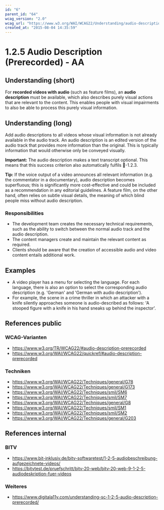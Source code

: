 ```yaml
---
id: "6"
parent_id: "64"
wcag_version: "2.0"
wcag_url: "https://www.w3.org/WAI/WCAG22/Understanding/audio-description-prerecorded.html"
created_at: "2015-08-04 14:35:59"
---
```


# 1.2.5 Audio Description (Prerecorded) - AA

## Understanding (short)

For **recorded videos with audio** (such as feature films), an **audio description** must be available, which also describes purely visual actions that are relevant to the content. This enables people with visual impairments to also be able to process this purely visual information.

## Understanding (long)

Add audio descriptions to all videos whose visual information is not already available in the audio track. An audio description is an edited version of the audio track that provides more information than the original. This is typically information that would otherwise only be conveyed visually.

**Important:** The audio description makes a text transcript optional. This means that this success criterion also automatically fulfils 📜-1.2.3.

**Tip:** If the voice output of a video announces all relevant information (e.g. the commentator in a documentary), audio description becomes superfluous; this is significantly more cost-effective and could be included as a recommendation in any editorial guidelines. A feature film, on the other hand, often relies on subtle visual details, the meaning of which blind people miss without audio description.

### Responsibilities

- The development team creates the necessary technical requirements, such as the ability to switch between the normal audio track and the audio description.
- The content managers create and maintain the relevant content as required.
- Clients should be aware that the creation of accessible audio and video content entails additional work.

## Examples

- A video player has a menu for selecting the language. For each language, there is also an option to select the corresponding audio description (e.g. 'German' and 'German with audio description').
- For example, the scene in a crime thriller in which an attacker with a knife silently approaches someone is audio-described as follows: 'A stooped figure with a knife in his hand sneaks up behind the inspector'.

## References public

### WCAG-Varianten
- <https://www.w3.org/TR/WCAG22/#audio-description-prerecorded>
- <https://www.w3.org/WAI/WCAG22/quickref/#audio-description-prerecorded>

### Techniken
- <https://www.w3.org/WAI/WCAG22/Techniques/general/G78>
- <https://www.w3.org/WAI/WCAG22/Techniques/general/G173>
- <https://www.w3.org/WAI/WCAG22/Techniques/smil/SM6>
- <https://www.w3.org/WAI/WCAG22/Techniques/smil/SM7>
- <https://www.w3.org/WAI/WCAG22/Techniques/general/G8>
- <https://www.w3.org/WAI/WCAG22/Techniques/smil/SM1>
- <https://www.w3.org/WAI/WCAG22/Techniques/smil/SM2>
- <https://www.w3.org/WAI/WCAG22/Techniques/general/G203>

## References internal

### BITV
- <https://www.bit-inklusiv.de/bitv-softwaretest/1-2-5-audiobeschreibung-aufgezeichnete-videos/>
- <https://bitvtest.de/pruefschritt/bitv-20-web/bitv-20-web-9-1-2-5-audiodeskription-fuer-videos>

### Weiteres
- <https://www.digitala11y.com/understanding-sc-1-2-5-audio-description-prerecorded/>